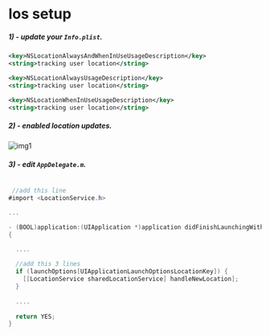 # Ios setup

##### 1) - update your `Info.plist`.

```xml
<key>NSLocationAlwaysAndWhenInUseUsageDescription</key>
<string>tracking user location</string>

<key>NSLocationAlwaysUsageDescription</key>
<string>tracking user location</string>

<key>NSLocationWhenInUseUsageDescription</key>
<string>tracking user location</string>
```

##### 2) - enabled location updates.

![img1](https://github.com/ahmedGaber93/react-native-location-in-background/tree/master/doc/img1.gif)



##### 3) - edit `AppDelegate.m`.
```c#

 //add this line
#import <LocationService.h>

...

- (BOOL)application:(UIApplication *)application didFinishLaunchingWithOptions:(NSDictionary *)launchOptions
{

  ....
  
  //add this 3 lines
  if (launchOptions[UIApplicationLaunchOptionsLocationKey]) {
    [[LocationService sharedLocationService] handleNewLocation];
  }
  
  ....
  
  return YES;
}

```





